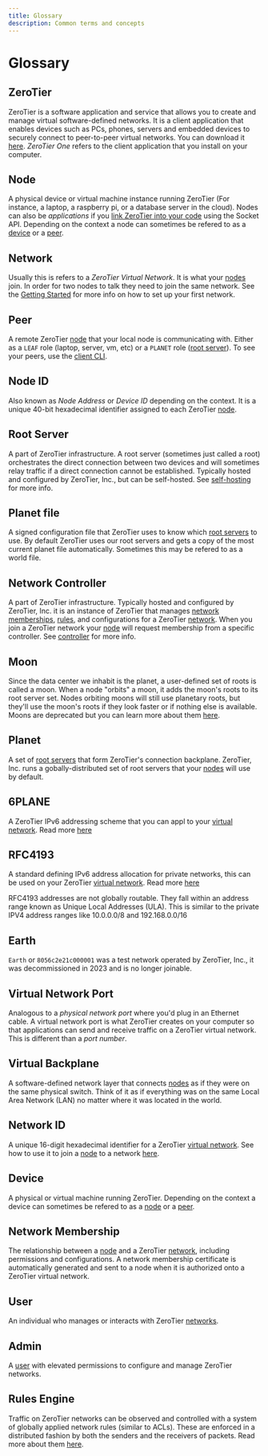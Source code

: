 ```yaml
---
title: Glossary
description: Common terms and concepts
---
```


# Glossary

## ZeroTier

ZeroTier is a software application and service that allows you to create and manage virtual software-defined networks. It is a client application that enables devices such as PCs, phones, servers and embedded devices to securely connect to peer-to-peer virtual networks. You can download it [here](https://www.zerotier.com/download/). *ZeroTier One* refers to the client application that you install on your computer.

## Node

A physical device or virtual machine instance running ZeroTier (For instance, a laptop, a raspberry pi, or a database server in the cloud). Nodes can also be *applications* if you [link ZeroTier into your code](/sockets.md) using the Socket API. Depending on the context a node can sometimes be refered to as a [device](#device) or a [peer](#peer).

## Network

Usually this is refers to a *ZeroTier Virtual Network*. It is what your [nodes](#node) join. In order for two nodes to talk they need to join the same network. See the [Getting Started](/start/) for more info on how to set up your first network.

## Peer

A remote ZeroTier [node](#node) that your local node is communicating with. Either as a `LEAF` role (laptop, server, vm, etc) or a `PLANET` role ([root server](#root-server)). To see your peers, use the [client CLI](/cli.md).

## Node ID

Also known as *Node Address* or *Device ID* depending on the context. It is a unique 40-bit hexadecimal identifier assigned to each ZeroTier [node](#node).

## Root Server

A part of ZeroTier infrastructure. A root server (sometimes just called a root) orchestrates the direct connection between two devices and will sometimes relay traffic if a direct connection cannot be established. Typically hosted and configured by ZeroTier, Inc., but can be self-hosted. See [self-hosting](/selfhosting.md) for more info.

## Planet file

A signed configuration file that ZeroTier uses to know which [root servers](#root-server) to use. By default ZeroTier uses our root servers and gets a copy of the most current planet file automatically. Sometimes this may be refered to as a world file.

## Network Controller

A part of ZeroTier infrastructure. Typically hosted and configured by ZeroTier, Inc. it is an instance of ZeroTier that manages [network memberships](#membership), [rules](#rules-engine), and configurations for a ZeroTier [network](#network). When you join a ZeroTier network your [node](#node) will request membership from a specific controller. See [controller](/controller.md) for more info.

## Moon

Since the data center we inhabit is the planet, a user-defined set of roots is called a moon. When a node "orbits" a moon, it adds the moon's roots to its root server set. Nodes orbiting moons will still use planetary roots, but they'll use the moon's roots if they look faster or if nothing else is available. Moons are deprecated but you can learn more about them [here](/roots.md).

## Planet

A set of [root servers](#root-server) that form ZeroTier's connection backplane. ZeroTier, Inc. runs a gobally-distributed set of root servers that your [nodes](#node) will use by default.

## 6PLANE

A ZeroTier IPv6 addressing scheme that you can appl to your [virtual network](#network). Read more [here](/docker-6plane.md#the-6plane-addressing-scheme)

## RFC4193

A standard defining IPv6 address allocation for private networks, this can be used on your ZeroTier [virtual network](#network). Read more [here](https://datatracker.ietf.org/doc/html/rfc4193)

RFC4193 addresses are not globally routable. They fall within an address range known as Unique Local Addresses (ULA). This is similar to the private IPV4 address ranges like 10.0.0.0/8 and 192.168.0.0/16

## Earth

`Earth` or `8056c2e21c000001` was a test network operated by ZeroTier, Inc., it was decommissioned in 2023 and is no longer joinable.

## Virtual Network Port

Analogous to a *physical network port* where you'd plug in an Ethernet cable. A virtual network port is what ZeroTier creates on your computer so that applications can send and receive traffic on a ZeroTier virtual network. This is different than a *port number*.

## Virtual Backplane

A software-defined network layer that connects [nodes](#node) as if they were on the same physical switch. Think of it as if everything was on the same Local Area Network (LAN) no matter where it was located in the world.

## Network ID

A unique 16-digit hexadecimal identifier for a ZeroTier [virtual network](#network). See how to use it to join a [node](#node) to a network [here](/start/).

## Device

A physical or virtual machine running ZeroTier. Depending on the context a device can sometimes be refered to as a [node](#node) or a [peer](#peer).

## Network Membership

The relationship between a [node](#node) and a ZeroTier [network](#network), including permissions and configurations. A network membership certificate is automatically generated and sent to a node when it is authorized onto a ZeroTier virtual network.

## User

An individual who manages or interacts with ZeroTier [networks](#network).

## Admin

A [user](#user) with elevated permissions to configure and manage ZeroTier networks.

## Rules Engine

Traffic on ZeroTier networks can be observed and controlled with a system of globally applied network rules (similar to ACLs). These are enforced in a distributed fashion by both the senders and the receivers of packets. Read more about them [here](/rules.md).






